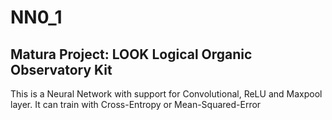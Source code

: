 # NN0_1
## Matura Project: LOOK Logical Organic Observatory Kit 
This is a Neural Network with support for Convolutional, ReLU and Maxpool layer.
It can train with Cross-Entropy or Mean-Squared-Error

